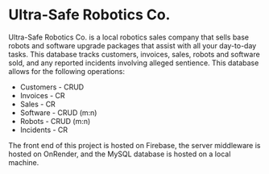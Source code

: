 # Ultra-Safe Robotics Co.
Ultra-Safe Robotics Co. is a local robotics sales company that sells base robots and software upgrade packages that assist with all your day-to-day tasks. This database tracks customers, invoices, sales, robots and software sold, and any reported incidents involving alleged sentience. This database allows for the following operations:
  - Customers - CRUD
  - Invoices  - CR
  - Sales     - CR
  - Software  - CRUD (m:n)
  - Robots    - CRUD (m:n)
  - Incidents - CR
  
The front end of this project is hosted on Firebase, the server middleware is hosted on OnRender, and the MySQL database is hosted on a local machine.



